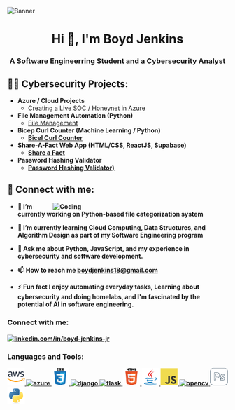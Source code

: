 ![Banner](https://i.imgur.com/txcKmvx.jpg)
<h1 align="center">Hi 👋, I'm Boyd Jenkins</h1>
<h3 align="center">A Software Engineerring Student and a Cybersecurity Analyst</h3>

<h2>👨‍💻 Cybersecurity Projects:</h2>

- <b>Azure / Cloud Projects</b>
  - [Creating a Live SOC / Honeynet in Azure](https://github.com/boydjenkins18/Azure-SOC-Honeynet)
- <b>File Management Automation (Python)</b>
  - [File Management](https://github.com/boydjenkins18/File-Management-Automation/blob/main/FileManagement.py) <b>
- <b>Bicep Curl Counter (Machine Learning / Python)</b>
  - [Bicel Curl Counter](https://github.com/boydjenkins18/Bicep-Curl-Counter/blob/main/BicepCurlCounter.py)
- <b>Share-A-Fact Web App (HTML/CSS, ReactJS, Supabase)</b>
  - [Share a Fact]([https://github.com/joshmadakor1/EncrypterPOC](https://github.com/boydjenkins18/shareafact))
- <b>Password Hashing Validator</b>
  - [Password Hashing Validator)](https://github.com/boydjenkins18/Password-Hashing-Validator/blob/main/Password%20Hashing%20Validator.py)


<h2> 🤳 Connect with me:</h2>






























<img align="right" alt="Coding" width="400" src="https://gifdb.com/images/high/animated-man-computer-coding-nae6mec378lsg1i3.webp">

- 🔭 I’m currently working on **Python-based file categorization system**

- 🌱 I’m currently learning **Cloud Computing, Data Structures, and Algorithm Design as part of my Software Engineering program**

- 💬 Ask me about **Python, JavaScript, and my experience in cybersecurity and software development.**

- 📫 How to reach me **boydjenkins18@gmail.com**

- ⚡ Fun fact **I enjoy automating everyday tasks, Learning about cybersecurity and doing homelabs, and I'm fascinated by the potential of AI in software engineering.**

<h3 align="left">Connect with me:</h3>
<p align="left">
<a href="https://linkedin.com/in/linkedin.com/in/boyd-jenkins-jr" target="blank"><img align="center" src="https://raw.githubusercontent.com/rahuldkjain/github-profile-readme-generator/master/src/images/icons/Social/linked-in-alt.svg" alt="linkedin.com/in/boyd-jenkins-jr" height="30" width="40" /></a>
</p>

<h3 align="left">Languages and Tools:</h3>
<p align="left"> <a href="https://aws.amazon.com" target="_blank" rel="noreferrer"> <img src="https://raw.githubusercontent.com/devicons/devicon/master/icons/amazonwebservices/amazonwebservices-original-wordmark.svg" alt="aws" width="40" height="40"/> </a> <a href="https://azure.microsoft.com/en-in/" target="_blank" rel="noreferrer"> <img src="https://www.vectorlogo.zone/logos/microsoft_azure/microsoft_azure-icon.svg" alt="azure" width="40" height="40"/> </a> <a href="https://www.w3schools.com/css/" target="_blank" rel="noreferrer"> <img src="https://raw.githubusercontent.com/devicons/devicon/master/icons/css3/css3-original-wordmark.svg" alt="css3" width="40" height="40"/> </a> <a href="https://www.djangoproject.com/" target="_blank" rel="noreferrer"> <img src="https://cdn.worldvectorlogo.com/logos/django.svg" alt="django" width="40" height="40"/> </a> <a href="https://flask.palletsprojects.com/" target="_blank" rel="noreferrer"> <img src="https://www.vectorlogo.zone/logos/pocoo_flask/pocoo_flask-icon.svg" alt="flask" width="40" height="40"/> </a> <a href="https://www.w3.org/html/" target="_blank" rel="noreferrer"> <img src="https://raw.githubusercontent.com/devicons/devicon/master/icons/html5/html5-original-wordmark.svg" alt="html5" width="40" height="40"/> </a> <a href="https://www.java.com" target="_blank" rel="noreferrer"> <img src="https://raw.githubusercontent.com/devicons/devicon/master/icons/java/java-original.svg" alt="java" width="40" height="40"/> </a> <a href="https://developer.mozilla.org/en-US/docs/Web/JavaScript" target="_blank" rel="noreferrer"> <img src="https://raw.githubusercontent.com/devicons/devicon/master/icons/javascript/javascript-original.svg" alt="javascript" width="40" height="40"/> </a> <a href="https://opencv.org/" target="_blank" rel="noreferrer"> <img src="https://www.vectorlogo.zone/logos/opencv/opencv-icon.svg" alt="opencv" width="40" height="40"/> </a> <a href="https://www.photoshop.com/en" target="_blank" rel="noreferrer"> <img src="https://raw.githubusercontent.com/devicons/devicon/master/icons/photoshop/photoshop-line.svg" alt="photoshop" width="40" height="40"/> </a> <a href="https://www.python.org" target="_blank" rel="noreferrer"> <img src="https://raw.githubusercontent.com/devicons/devicon/master/icons/python/python-original.svg" alt="python" width="40" height="40"/> </a> </p>
